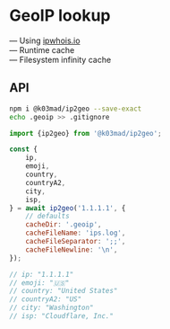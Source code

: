 # GeoIP lookup

— Using [ipwhois.io](https://ipwhois.io/documentation) \
— Runtime cache \
— Filesystem infinity cache

## API

```bash
npm i @k03mad/ip2geo --save-exact
echo .geoip >> .gitignore
```

```js
import {ip2geo} from '@k03mad/ip2geo';

const {
    ip,
    emoji,
    country,
    countryA2,
    city,
    isp,
} = await ip2geo('1.1.1.1', {
    // defaults
    cacheDir: '.geoip',
    cacheFileName: 'ips.log',
    cacheFileSeparator: ';;',
    cacheFileNewline: '\n',
});

// ip: "1.1.1.1"
// emoji: "🇺🇸"
// country: "United States"
// countryA2: "US"
// city: "Washington"
// isp: "Cloudflare, Inc."
```
